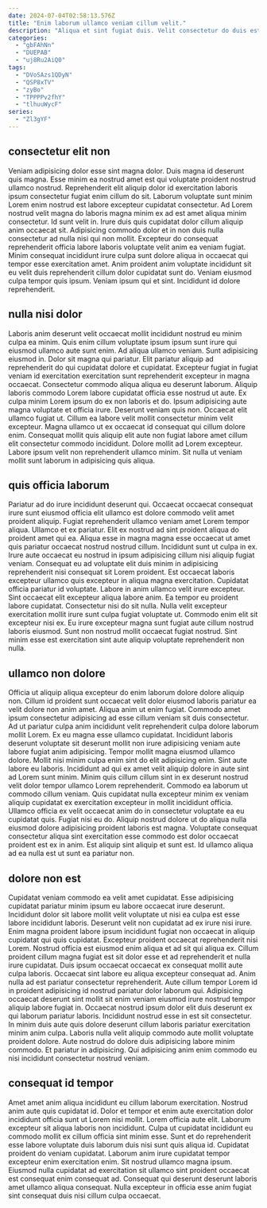```yaml
---
date: 2024-07-04T02:58:13.576Z
title: "Enim laborum ullamco veniam cillum velit."
description: "Aliqua et sint fugiat duis. Velit consectetur do duis est quis eu fugiat pariatur laborum pariatur."
categories:
  - "gbFAhNn"
  - "DUEPAB"
  - "uj8Ru2AiQ0"
tags:
  - "DVoSAzs1QDyN"
  - "QSP8xTV"
  - "zyBo"
  - "TPPPPv2fhY"
  - "tlhuuWycF"
series:
  - "Zl3gYF"
---
```



## consectetur elit non

Veniam adipisicing dolor esse sint magna dolor. Duis magna id deserunt quis magna. Esse minim ea nostrud amet est qui voluptate proident nostrud ullamco nostrud. Reprehenderit elit aliquip dolor id exercitation laboris ipsum consectetur fugiat enim cillum do sit. Laborum voluptate sunt minim Lorem enim nostrud est labore excepteur cupidatat consectetur. Ad Lorem nostrud velit magna do laboris magna minim ex ad est amet aliqua minim consectetur.
Id sunt velit in. Irure duis quis cupidatat dolor cillum aliquip anim occaecat sit. Adipisicing commodo dolor et in non duis nulla consectetur ad nulla nisi qui non mollit. Excepteur do consequat reprehenderit officia labore laboris voluptate velit anim ea veniam fugiat.
Minim consequat incididunt irure culpa sunt dolore aliqua in occaecat qui tempor esse exercitation amet. Anim proident anim voluptate incididunt sit eu velit duis reprehenderit cillum dolor cupidatat sunt do. Veniam eiusmod culpa tempor quis ipsum. Veniam ipsum qui et sint. Incididunt id dolore reprehenderit.

## nulla nisi dolor

Laboris anim deserunt velit occaecat mollit incididunt nostrud eu minim culpa ea minim. Quis enim cillum voluptate ipsum ipsum sunt irure qui eiusmod ullamco aute sunt enim. Ad aliqua ullamco veniam. Sunt adipisicing eiusmod in. Dolor sit magna qui pariatur. Elit pariatur aliquip ad reprehenderit do qui cupidatat dolore et cupidatat.
Excepteur fugiat in fugiat veniam id exercitation exercitation sunt reprehenderit excepteur in magna occaecat. Consectetur commodo aliqua aliqua eu deserunt laborum. Aliquip laboris commodo Lorem labore cupidatat officia esse nostrud ut aute. Ex culpa minim Lorem ipsum do ex non laboris et do. Ipsum adipisicing aute magna voluptate et officia irure. Deserunt veniam quis non.
Occaecat elit ullamco fugiat ut. Cillum ea labore velit mollit consectetur minim velit excepteur. Magna ullamco ut ex occaecat id consequat qui cillum dolore enim. Consequat mollit quis aliquip elit aute non fugiat labore amet cillum elit consectetur commodo incididunt. Dolore mollit ad Lorem excepteur. Labore ipsum velit non reprehenderit ullamco minim. Sit nulla ut veniam mollit sunt laborum in adipisicing quis aliqua.

## quis officia laborum

Pariatur ad do irure incididunt deserunt qui. Occaecat occaecat consequat irure sunt eiusmod officia elit ullamco est dolore commodo velit amet proident aliquip. Fugiat reprehenderit ullamco veniam amet Lorem tempor aliqua. Ullamco et ex pariatur. Elit ex nostrud ad sint proident aliqua do proident amet qui ea. Aliqua esse in magna magna esse occaecat ut amet quis pariatur occaecat nostrud nostrud cillum. Incididunt sunt ut culpa in ex.
Irure aute occaecat eu nostrud in ipsum adipisicing cillum nisi aliquip fugiat veniam. Consequat eu ad voluptate elit duis minim in adipisicing reprehenderit nisi consequat sit Lorem proident. Est occaecat laboris excepteur ullamco quis excepteur in aliqua magna exercitation. Cupidatat officia pariatur id voluptate. Labore in anim ullamco velit irure excepteur. Sint occaecat elit excepteur aliqua labore anim.
Ea tempor eu proident labore cupidatat. Consectetur nisi do sit nulla. Nulla velit excepteur exercitation mollit irure sunt culpa fugiat voluptate ut. Commodo enim elit sit excepteur nisi ex. Eu irure excepteur magna sunt fugiat aute cillum nostrud laboris eiusmod. Sunt non nostrud mollit occaecat fugiat nostrud. Sint minim esse est exercitation sint aute aliquip voluptate reprehenderit non nulla.

## ullamco non dolore

Officia ut aliquip aliqua excepteur do enim laborum dolore dolore aliquip non. Cillum id proident sunt occaecat velit dolor eiusmod laboris pariatur ea velit dolore non anim amet. Aliqua anim ut enim fugiat. Commodo amet ipsum consectetur adipisicing ad esse cillum veniam sit duis consectetur.
Ad ut pariatur culpa anim incididunt velit reprehenderit culpa dolore laborum mollit Lorem. Ex eu magna esse ullamco cupidatat. Incididunt laboris deserunt voluptate sit deserunt mollit non irure adipisicing veniam aute labore fugiat anim adipisicing. Tempor mollit magna eiusmod ullamco dolore. Mollit nisi minim culpa enim sint do elit adipisicing enim. Sint aute labore eu laboris. Incididunt ad qui ex amet velit aliquip dolore in aute sint ad Lorem sunt minim. Minim quis cillum cillum sint in ex deserunt nostrud velit dolor tempor ullamco Lorem reprehenderit.
Commodo ea laborum ut commodo cillum veniam. Quis cupidatat nulla excepteur minim ex veniam aliquip cupidatat ex exercitation excepteur in mollit incididunt officia. Ullamco officia ex velit occaecat anim do in consectetur voluptate ea eu cupidatat quis. Fugiat nisi eu do. Aliquip nostrud dolore ut do aliqua nulla eiusmod dolore adipisicing proident laboris est magna. Voluptate consequat consectetur aliqua sint exercitation esse commodo est dolor occaecat proident est ex in anim. Est aliquip sint aliquip et sunt est. Id ullamco aliqua ad ea nulla est ut sunt ea pariatur non.

## dolore non est

Cupidatat veniam commodo ea velit amet cupidatat. Esse adipisicing cupidatat pariatur minim ipsum eu labore occaecat irure deserunt. Incididunt dolor sit labore mollit velit voluptate ut nisi ea culpa est esse labore incididunt laboris. Deserunt velit non cupidatat ad ex irure nisi irure. Enim magna proident labore ipsum incididunt fugiat non occaecat in aliquip cupidatat qui quis cupidatat.
Excepteur proident occaecat reprehenderit nisi Lorem. Nostrud officia est eiusmod enim aliqua et ad sit qui aliqua ex. Cillum proident cillum magna fugiat est sit dolor esse et ad reprehenderit et nulla irure cupidatat. Duis ipsum occaecat occaecat ex consequat mollit aute culpa laboris. Occaecat sint labore eu aliqua excepteur consequat ad. Anim nulla ad est pariatur consectetur reprehenderit. Aute cillum tempor Lorem id in proident adipisicing id nostrud pariatur dolor laborum qui. Adipisicing occaecat deserunt sint mollit sit enim veniam eiusmod irure nostrud tempor aliquip labore fugiat in.
Occaecat nostrud ipsum dolor elit duis deserunt ex qui laborum pariatur laboris. Incididunt nostrud esse in est sit consectetur. In minim duis aute quis dolore deserunt cillum laboris pariatur exercitation minim anim culpa. Laboris nulla velit aliquip commodo aute mollit voluptate proident dolore. Aute nostrud do dolore duis adipisicing labore minim commodo. Et pariatur in adipisicing. Qui adipisicing anim enim commodo eu nisi incididunt consectetur nostrud veniam.

## consequat id tempor

Amet amet anim aliqua incididunt eu cillum laborum exercitation. Nostrud anim aute quis cupidatat id. Dolor et tempor et enim aute exercitation dolor incididunt officia sunt ut Lorem nisi mollit. Lorem officia aute elit. Laborum excepteur sit aliqua laboris non incididunt.
Culpa ut cupidatat incididunt eu commodo mollit ex cillum officia sint minim esse. Sunt et do reprehenderit esse labore voluptate duis laborum duis nisi sunt quis aliqua id. Cupidatat proident do veniam cupidatat. Laborum anim irure cupidatat tempor excepteur enim exercitation enim.
Sit nostrud ullamco magna ipsum. Eiusmod nulla cupidatat ad exercitation sit ullamco sint proident occaecat est consequat enim consequat ad. Consequat qui deserunt deserunt laboris amet ullamco aliqua consequat. Nulla excepteur in officia esse anim fugiat sint consequat duis nisi cillum culpa occaecat.

